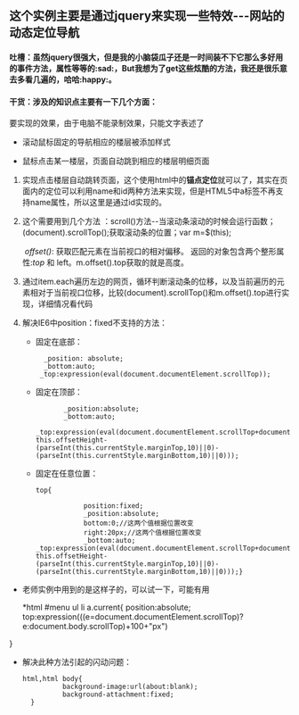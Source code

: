 ## 这个实例主要是通过jquery来实现一些特效---网站的动态定位导航

#### 吐槽：虽然jquery很强大，但是我的小脑袋瓜子还是一时间装不下它那么多好用的事件方法，属性等等的:sad:，But我想为了get这些炫酷的方法，我还是很乐意去多看几遍的，哈哈:happy:。

#### 干货：涉及的知识点主要有一下几个方面：

  要实现的效果，由于电脑不能录制效果，只能文字表述了

*  滚动鼠标固定的导航相应的楼层被添加样式


*  鼠标点击某一楼层，页面自动跳到相应的楼层明细页面

1. 实现点击楼层自动跳转页面，这个使用html中的**锚点定位**就可以了，其实在页面内的定位可以利用name和id两种方法来实现，但是HTML5中a标签不再支持name属性，所以这里是通过id实现的。

2. 这个需要用到几个方法 ：scroll()方法--当滚动条滚动的时候会运行函数；(document).scrollTop();获取滚动条的位置；var  m=$(this); 

    *offset()*: 获取匹配元素在当前视口的相对偏移。 返回的对象包含两个整形属性:*top* 和 left。m.offset().top获取的就是高度。

3. 通过item.each遍历左边的网页，循环判断滚动条的位移，以及当前遍历的元素相对于当前视口位移，比较(document).scrollTop()和m.offset().top进行实现，详细情况看代码

4. 解决IE6中position：fixed不支持的方法：

   * 固定在底部：

     	   _position: absolute; 
     	   _bottom:auto; 
     	  _top:expression(eval(document.documentElement.scrollTop)); 

   * 固定在顶部：

                _position:absolute;
                _bottom:auto;
           _top:expression(eval(document.documentElement.scrollTop+document.documentElement.clientHeight-this.offsetHeight-(parseInt(this.currentStyle.marginTop,10)||0)-(parseInt(this.currentStyle.marginBottom,10)||0)));  

   * 固定在任意位置：

         top{

            		 position:fixed;
            		 _position:absolute;
            		 bottom:0;//这两个值根据位置改变
            		 right:20px;//这两个值根据位置改变
            		 _bottom:auto;	_top:expression(eval(document.documentElement.scrollTop+document.documentElement.clientHeight-this.offsetHeight-(parseInt(this.currentStyle.marginTop,10)||0)-(parseInt(this.currentStyle.marginBottom,10)||0)));}

* 老师实例中用到的是这样子的，可以试一下，可能有用

  *html #menu ul li a.current{
      	position:absolute;
      	top:expression(((e=document.documentElement.scrollTop)?e:document.body.scrollTop)+100+"px")

}

* 解决此种方法引起的闪动问题：

      html,html body{	
      			background-image:url(about:blank);
      			background-attachment:fixed;
      	}